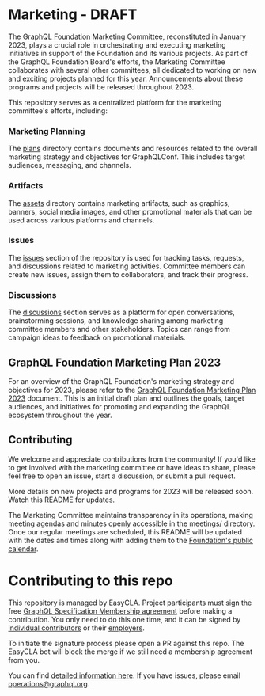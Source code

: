 # Marketing - DRAFT

The [GraphQL Foundation](https://graphq.org/foundation) Marketing Committee, reconstituted in January 2023, plays a crucial role in orchestrating and executing marketing initiatives in support of the Foundation and its various projects. As part of the GraphQL Foundation Board's efforts, the Marketing Committee collaborates with several other committees, all dedicated to working on new and exciting projects planned for this year. Announcements about these programs and projects will be released throughout 2023.

This repository serves as a centralized platform for the marketing committee's efforts, including:

### Marketing Planning

The [plans](https://github.com/graphql/marketing/plans) directory contains documents and resources related to the overall marketing strategy and objectives for GraphQLConf. This includes target audiences, messaging, and channels.

### Artifacts

The [assets](https://github.com/graphql/marketing/assets) directory contains marketing artifacts, such as graphics, banners, social media images, and other promotional materials that can be used across various platforms and channels.

### Issues

The [issues](https://github.com/graphql/marketing/issues) section of the repository is used for tracking tasks, requests, and discussions related to marketing activities. Committee members can create new issues, assign them to collaborators, and track their progress.

### Discussions

The [discussions](https://github.com/graphql/marketing/discussions) section serves as a platform for open conversations, brainstorming sessions, and knowledge sharing among marketing committee members and other stakeholders. Topics can range from campaign ideas to feedback on promotional materials.

## GraphQL Foundation Marketing Plan 2023

For an overview of the GraphQL Foundation's marketing strategy and objectives for 2023, please refer to the [GraphQL Foundation Marketing Plan 2023](https://github.com/graphql/marketing/blob/main/plans/2023_marketing.md) document. This is an initial draft plan and outlines the goals, target audiences, and initiatives for promoting and expanding the GraphQL ecosystem throughout the year.

## Contributing

We welcome and appreciate contributions from the community! If you'd like to get involved with the marketing committee or have ideas to share, please feel free to open an issue, start a discussion, or submit a pull request.

More details on new projects and programs for 2023 will be released soon. Watch this README for updates.

The Marketing Committee maintains transparency in its operations, making meeting agendas and minutes openly accessible in the meetings/ directory. Once our regular meetings are scheduled, this README will be updated with the dates and times along with adding them to the [Foundation's public calendar](https://calendar.google.com/calendar/u/0/embed?src=linuxfoundation.org_ik79t9uuj2p32i3r203dgv5mo8@group.calendar.google.com).

# Contributing to this repo

This repository is managed by EasyCLA. Project participants must sign the free [GraphQL Specification Membership agreement](https://preview-spec-membership.graphql.org) before making a contribution. You only need to do this one time, and it can be signed by [individual contributors](http://individual-spec-membership.graphql.org/) or their [employers](http://corporate-spec-membership.graphql.org/).

To initiate the signature process please open a PR against this repo. The EasyCLA bot will block the merge if we still need a membership agreement from you.

You can find [detailed information here](https://github.com/graphql/graphql-wg/tree/main/membership). If you have issues, please email [operations@graphql.org](mailto:operations@graphql.org).

[https://calendar.google.com/calendar/u/0/embed?src=linuxfoundation.org_ik79t9uuj2p32i3r203dgv5mo8@group.calendar.google.com]: https://calendar.google.com/calendar/u/0/embed?src=linuxfoundation.org_ik79t9uuj2p32i3r203dgv5mo8@group.calendar.google.com